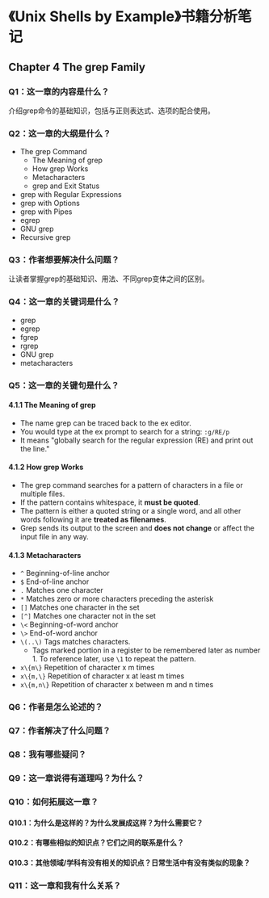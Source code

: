 # 《Unix Shells by Example》书籍分析笔记

## Chapter 4 The grep Family

### Q1：这一章的内容是什么？

介绍grep命令的基础知识，包括与正则表达式、选项的配合使用。

### Q2：这一章的大纲是什么？

- The grep Command
  - The Meaning of grep
  - How grep Works
  - Metacharacters
  - grep and Exit Status
- grep with Regular Expressions
- grep with Options
- grep with Pipes
- egrep
- GNU grep
- Recursive grep

### Q3：作者想要解决什么问题？

让读者掌握grep的基础知识、用法、不同grep变体之间的区别。

### Q4：这一章的关键词是什么？

- grep
- egrep
- fgrep
- rgrep
- GNU grep
- metacharacters

### Q5：这一章的关键句是什么？

#### 4.1.1 The Meaning of grep

- The name grep can be traced back to the ex editor.
- You would type at the ex prompt to search for a string: `:g/RE/p`
- It means "globally search for the regular expression (RE) and print out the line."

#### 4.1.2 How grep Works

- The grep command searches for a pattern of characters in a file or multiple files.
- If the pattern contains whitespace, it **must be quoted**.
- The pattern is either a quoted string or a single word, and all other words following it are **treated as filenames**.
- Grep sends its output to the screen and **does not change** or affect the input file in any way.

#### 4.1.3 Metacharacters

- `^` Beginning-of-line anchor
- `$` End-of-line anchor
- `.` Matches one character
- `*` Matches zero or more characters preceding the asterisk
- `[]` Matches one character in the set
- `[^]` Matches one character not in the set
- `\<` Beginning-of-word anchor
- `\>` End-of-word anchor
- `\(..\)` Tags matches characters.
  - Tags marked portion in a register to be remembered later as number 1. To reference later, use `\1` to repeat the pattern.
- `x\{m\}` Repetition of character x m times
- `x\{m,\}` Repetition of character x at least m times
- `x\{m,n\}` Repetition of character x between m and n times

### Q6：作者是怎么论述的？

### Q7：作者解决了什么问题？

### Q8：我有哪些疑问？

### Q9：这一章说得有道理吗？为什么？

### Q10：如何拓展这一章？

#### Q10.1：为什么是这样的？为什么发展成这样？为什么需要它？

#### Q10.2：有哪些相似的知识点？它们之间的联系是什么？

#### Q10.3：其他领域/学科有没有相关的知识点？日常生活中有没有类似的现象？

### Q11：这一章和我有什么关系？

